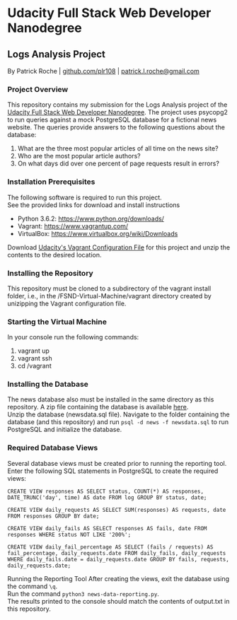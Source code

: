 # Udacity Full Stack Web Developer Nanodegree

## Logs Analysis Project
By Patrick Roche | [github.com/plr108](https://github.com/plr108) | [patrick.l.roche@gmail.com](mailto:patrick.l.roche@gmail.com)

### Project Overview
This repository contains my submission for the Logs Analysis project of the
[Udacity Full Stack Web Developer Nanodegree](https://www.udacity.com/course/full-stack-web-developer-nanodegree--nd004).
The project uses psycopg2 to run queries against a mock PostgreSQL database
for a fictional news website.  The queries provide answers to the following
questions about the database:
1. What are the three most popular articles of all time on the news site?
2. Who are the most popular article authors?
3. On what days did over one percent of page requests result in errors?

### Installation Prerequisites
The following software is required to run this project.  
See the provided links for download and install instructions
* Python 3.6.2: https://www.python.org/downloads/
* Vagrant: https://www.vagrantup.com/
* VirtualBox: https://www.virtualbox.org/wiki/Downloads

Download [Udacity's Vagrant Configuration File](https://d17h27t6h515a5.cloudfront.net/topher/2017/August/59822701_fsnd-virtual-machine/fsnd-virtual-machine.zip)
for this project and unzip the contents to the desired location.

### Installing the Repository
This repository must be cloned to a subdirectory of the vagrant install folder, i.e.,
in the /FSND-Virtual-Machine/vagrant directory created by unizipping the Vagrant configuration file.

### Starting the Virtual Machine
In your console run the following commands:
1. vagrant up
2. vagrant ssh
3. cd /vagrant

### Installing the Database
The news database also must be installed in the same directory as this repository.
A zip file containing the database is available [here](https://d17h27t6h515a5.cloudfront.net/topher/2016/August/57b5f748_newsdata/newsdata.zip).  
Unzip the database (newsdata.sql file).  Navigate to the folder containing the
database (and this repository) and run `psql -d news -f newsdata.sql` to run
PostgreSQL and initialize the database.

### Required Database Views
Several database views must be created prior to running the reporting tool.
Enter the following SQL statements in PostgreSQL to create the required views:

`CREATE VIEW responses AS
SELECT status, COUNT(*) AS responses, DATE_TRUNC('day', time) AS date
FROM log
GROUP BY status, date;`

`CREATE VIEW daily_requests AS
SELECT SUM(responses) AS requests, date
FROM responses
GROUP BY date;`

`CREATE VIEW daily_fails AS
SELECT responses AS fails, date
FROM responses
WHERE status NOT LIKE '200%';`

`CREATE VIEW daily_fail_percentage AS
SELECT (fails / requests) AS fail_percentage, daily_requests.date
FROM daily_fails, daily_requests
WHERE daily_fails.date = daily_requests.date
GROUP BY fails, requests, daily_requests.date;`

Running the Reporting Tool
After creating the views, exit the database using the command `\q`.  
Run the command `python3 news-data-reporting.py`.  
The results printed to the console should match the contents of output.txt
in this repository.
